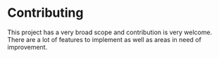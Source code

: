# Contributing

This project has a very broad scope and contribution is very welcome.
There are a lot of features to implement as well as areas in need of improvement.